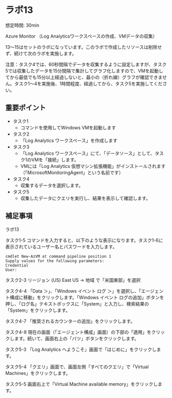 # ラボ13

想定時間: 30min

Azure Monitor （Log Analyticsワークスペースの作成、VMデータの収集）


13～15はセットのラボになっています。このラボで作成したリソースは削除せず、続けて次のラボを実施します。

注意：タスク4では、60秒間隔でデータを収集するように設定しますが、タスク5では収集したデータを15分間隔で集計してグラフ化しますので、VMを起動してから最低でも15分以上経過しないと、最小の（折れ線）グラフが確認できません。タスク1～4を実施後、1時間程度、経過してから、タスク5を実施してください。

## 重要ポイント

- タスク1
  - コマンドを使用してWindows VMを起動します
- タスク2
  - 「Log Analytics ワークスペース」を作成します
- タスク3
  - 「Log Analytics ワークスペース」にて、「データソース」として、タスク1のVMを「接続」します。
  - VMには「Log Analytics 仮想マシン拡張機能」がインストールされます（「MicrosoftMonitoringAgent」という名前です）
- タスク4
  - 収集するデータを選択します。
- タスク5
  - 収集したデータにクエリを実行し、結果を表示して確認します。


## 補足事項

ラボ13

タスク1-5 コマンドを入力すると、以下のような表示になります。タスク1-6に表示されているユーザー名とパスワードを入力します。
```
cmdlet New-AzVM at command pipeline position 1
Supply values for the following parameters:
Credential
User:
```

タスク2-3 リージョン (US) East US → 地域 で「米国東部」を選択

タスク4-4
「Data ＞」、「Windows イベント ログ ＞」を選択し、「エージェント構成に移動」をクリックします。「Windows イベント ログの追加」ボタンを押し、「ログ名」テキストボックスに「System」と入力し、検索結果の「System」をクリックします。

タスク4-7
「推奨されるカウンターの追加」をクリックします。

タスク4-8
現在の画面（「エージェント構成」画面）の下部の「適用」をクリックします。続いて、画面右上の「バツ」ボタンをクリックします。

タスク5-3
「Log Analytics へようこそ」画面で「はじめに」をクリックします。

タスク5-4
「クエリ」画面で、画面左側「すべてのクエリ」で「Virtual Machines」をクリックします。

タスク5-5
画面右上で「Virtual Machine available memory」をクリックします。

